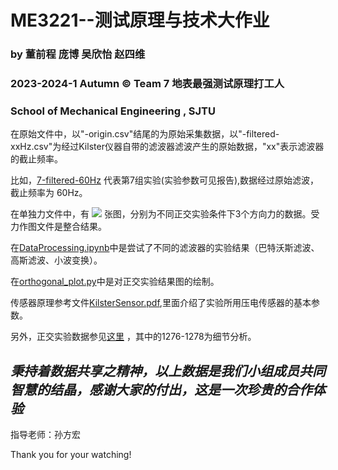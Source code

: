 # ME3221--测试原理与技术大作业
### by 董前程 庞博 吴欣怡 赵四维
### 2023-2024-1 Autumn © Team 7 地表最强测试原理打工人
### School of Mechanical Engineering , SJTU

在原始文件中，以"-origin.csv"结尾的为原始采集数据，以"-filtered-xxHz.csv"为经过Kilster仪器自带的滤波器滤波产生的原始数据，"xx"表示滤波器的截止频率。

比如，[7-filtered-60Hz](./7-filtered-60Hz.csv) 代表第7组实验(实验参数可见报告),数据经过原始滤波，截止频率为 60Hz。

在单独力文件中，有 ![](https://latex.codecogs.com/svg.image?&space;27(3\times9)) 张图，分别为不同正交实验条件下3个方向力的数据。受力作图文件是整合结果。

在[DataProcessing.ipynb](./DataProcessing.ipynb)中是尝试了不同的滤波器的实验结果（巴特沃斯滤波、高斯滤波、小波变换）。

在[orthogonal_plot.py](./orthogonal_plot.py)中是对正交实验结果图的绘制。

传感器原理参考文件[KilsterSensor.pdf](./KilsterSensor.pdf),里面介绍了实验所用压电传感器的基本参数。

另外，正交实验数据参见[这里](https://spssau.com/shareresults.html?shareResult=8C4C9CFBE72B05543C1CD97DCEB86D4D) ，其中的1276-1278为细节分析。

*秉持着数据共享之精神，以上数据是我们小组成员共同智慧的结晶，感谢大家的付出，这是一次珍贵的合作体验*
---
指导老师：孙方宏

Thank you for your watching!

